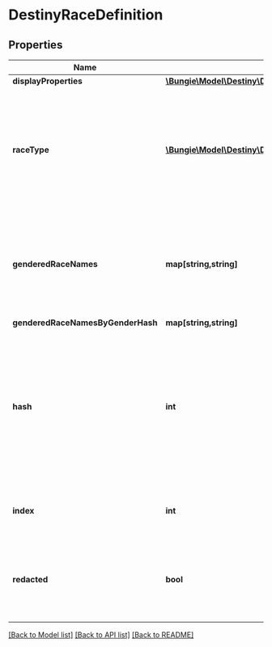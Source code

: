 # DestinyRaceDefinition

## Properties
Name | Type | Description | Notes
------------ | ------------- | ------------- | -------------
**displayProperties** | [**\Bungie\Model\Destiny\Definitions\Common\DestinyDisplayPropertiesDefinition**](DestinyDisplayPropertiesDefinition.md) |  | [optional] 
**raceType** | [**\Bungie\Model\Destiny\DestinyRace**](DestinyRace.md) | An enumeration defining the existing, known Races/Species for player characters. This value will be the enum value matching this definition. | [optional] 
**genderedRaceNames** | **map[string,string]** | A localized string referring to the singular form of the Race&#39;s name when referred to in gendered form. Keyed by the DestinyGender. | [optional] 
**genderedRaceNamesByGenderHash** | **map[string,string]** |  | [optional] 
**hash** | **int** | The unique identifier for this entity. Guaranteed to be unique for the type of entity, but not globally.  When entities refer to each other in Destiny content, it is this hash that they are referring to. | [optional] 
**index** | **int** | The index of the entity as it was found in the investment tables. | [optional] 
**redacted** | **bool** | If this is true, then there is an entity with this identifier/type combination, but BNet is not yet allowed to show it. Sorry! | [optional] 

[[Back to Model list]](../README.md#documentation-for-models) [[Back to API list]](../README.md#documentation-for-api-endpoints) [[Back to README]](../README.md)


